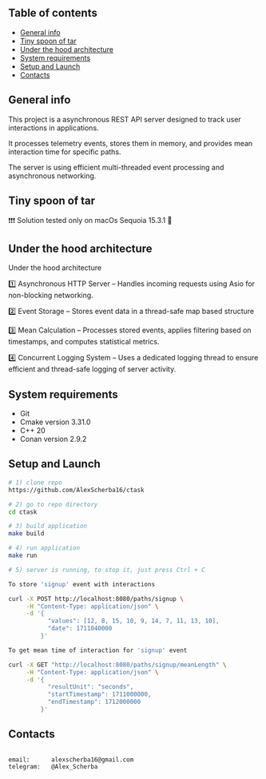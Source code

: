## Table of contents

* [General info](#general-info)
* [Tiny spoon of tar](#tiny-spoon-of-tar)
* [Under the hood architecture](#under-the-hood-architecture)
* [System requirements](#system-requirements)
* [Setup and Launch](#setup-and-launch)
* [Contacts](#contacts)

## General info

This project is a asynchronous REST API server designed to track user interactions in applications.

It processes telemetry events, stores them in memory, and provides mean interaction time for specific paths.

The server is using efficient multi-threaded event processing and asynchronous networking.

## Tiny spoon of tar

❗❗❗ Solution tested only on macOs Sequoia 15.3.1 🫠

## Under the hood architecture

Under the hood architecture

1️⃣ Asynchronous HTTP Server – Handles incoming requests using Asio for non-blocking networking.

2️⃣ Event Storage – Stores event data in a thread-safe map based structure

3️⃣ Mean Calculation – Processes stored events, applies filtering based on timestamps, and computes statistical metrics.

4️⃣ Concurrent Logging System – Uses a dedicated logging thread to ensure efficient and thread-safe logging of server
activity.

## System requirements

* Git
* Cmake version 3.31.0
* C++ 20
* Conan version 2.9.2

## Setup and Launch

``` bash
# 1) clone repo
https://github.com/AlexScherba16/ctask

# 2) go to repo directory
cd ctask

# 3) build application
make build

# 4) run application
make run

# 5) server is running, to stop it, just press Ctrl + C
```

``` bash
To store 'signup' event with interactions

curl -X POST http://localhost:8080/paths/signup \
     -H "Content-Type: application/json" \
     -d '{
           "values": [12, 8, 15, 10, 9, 14, 7, 11, 13, 10],
           "date": 1711040000
         }'
```

``` bash
To get mean time of interaction for 'signup' event

curl -X GET "http://localhost:8080/paths/signup/meanLength" \
     -H "Content-Type: application/json" \
     -d '{
           "resultUnit": "seconds",
           "startTimestamp": 1711000000,
           "endTimestamp": 1712000000
         }'
```

## Contacts

``` 

email:      alexscherba16@gmail.com
telegram:   @Alex_Scherba

```
